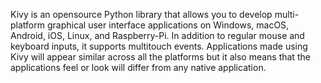 Kivy is an opensource  Python library that allows you to develop multi-platform graphical user interface applications on Windows, macOS, Android, iOS, Linux, and Raspberry-Pi. In addition to regular mouse and keyboard inputs, it supports multitouch events. 
Applications made using Kivy will appear similar across all the platforms but it also means that the applications feel or look will differ from any native application.
